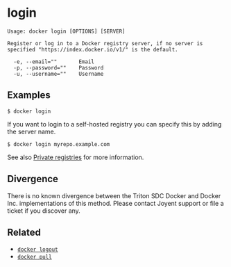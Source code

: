 # login

    Usage: docker login [OPTIONS] [SERVER]

    Register or log in to a Docker registry server, if no server is
    specified "https://index.docker.io/v1/" is the default.

      -e, --email=""       Email
      -p, --password=""    Password
      -u, --username=""    Username


## Examples

    $ docker login

If you want to login to a self-hosted registry you can specify this by adding
the server name.

    $ docker login myrepo.example.com

See also [Private registries](../features/repos.md) for more information.

## Divergence

There is no known divergence between the Triton SDC Docker and Docker Inc.
implementations of this method. Please contact Joyent support or file a ticket
if you discover any.

## Related

- [`docker logout`](../commands/logout.md)
- [`docker pull`](../commands/pull.md)
